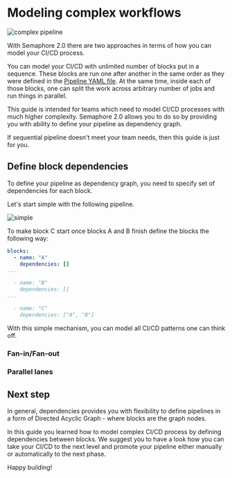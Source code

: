 # Modeling complex workflows

![complex pipeline](https://raw.githubusercontent.com/semaphoreci/docs/next-gen-pipeline-guide/public/complex-pipeline.png)

With Semaphore 2.0 there are two approaches in terms of how you can model your CI/CD
process.

You can model your CI/CD with unlimited number of blocks put in a
sequence. These blocks are run one after another in the same order as they were
defined in the [Pipeline YAML file](https://docs.semaphoreci.com/article/50-pipeline-yaml).
At the same time, inside each of those blocks, one can split the work across arbitrary number of jobs
and run things in parallel.

This guide is intended for teams which need to model CI/CD processes with much higher
complexity. Semaphore 2.0 allows you to do so by providing you with ability
to define your pipeline as dependency graph.

If sequential pipeline doesn't meet your team needs, then this guide is just for
you.

## Define block dependencies

To define your pipeline as dependency graph, you need to specify set of
dependencies for each block.

Let's start simple with the following pipeline.

![simple](https://github.com/semaphoreci/docs/raw/next-gen-pipeline-guide/public/simple.png)

To make block C start once blocks A and B finish define the blocks the following way:

``` yaml
blocks:
  - name: "A"
    dependencies: []
...

  - name: "B"
    dependencies: []
...

  - name: "C"
    dependencies: ["A", "B"]
```

With this simple mechanism, you can model all CI/CD patterns one can think off.

### Fan-in/Fan-out

### Parallel lanes

## Next step

In general, dependencies provides you with flexibility to define pipelines in a form
of Directed Acyclic Graph - where blocks are the graph nodes.

In this guide you learned how to model complex CI/CD process by defining
dependencies between blocks. We suggest you to have a look how you can take your CI/CD
to the next level and promote your pipeline either manually or automatically to the next phase.


Happy building!
